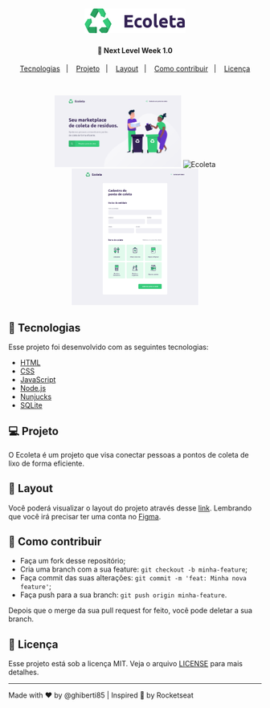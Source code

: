 <h1 align="center">
    <img alt="Logo" title="#delicinha" src="public/assets/logo.svg" width="200px" />
</h1>

<h4 align="center">
  🚀 Next Level Week 1.0
</h4>


<p align="center">
  <a href="#rocket-tecnologias">Tecnologias</a>&nbsp;&nbsp;&nbsp;|&nbsp;&nbsp;&nbsp;
  <a href="#-projeto">Projeto</a>&nbsp;&nbsp;&nbsp;|&nbsp;&nbsp;&nbsp;
  <a href="#-layout">Layout</a>&nbsp;&nbsp;&nbsp;|&nbsp;&nbsp;&nbsp;
  <a href="#-como-contribuir">Como contribuir</a>&nbsp;&nbsp;&nbsp;|&nbsp;&nbsp;&nbsp;
  <a href="#memo-licença">Licença</a>
</p>

<br>
<p align="center" class="inline-block">
  <img alt="Ecoleta" src="public/assets/Home.svg" width="50%">
  <img alt="Ecoleta" src="public/assets/Lista.svg" width="50%">
  <img alt="Ecoleta" src="public/assets/Cadastro.svg" width="50%">
</p>

## :rocket: Tecnologias

Esse projeto foi desenvolvido com as seguintes tecnologias:

- [HTML](https://devdocs.io/html/)
- [CSS](https://devdocs.io/css/)
- [JavaScript](https://devdocs.io/javascript/)
- [Node.js](https://devdocs.io/node/)
- [Nunjucks](https://mozilla.github.io/nunjucks/)
- [SQLite](https://devdocs.io/sqlite/)

## 💻 Projeto

O Ecoleta é um projeto que visa conectar pessoas a pontos de coleta de lixo de forma eficiente.

## 🔖 Layout

Você poderá visualizar o layout do projeto através desse [link](https://www.figma.com/file/Byw4X5etg8VCmezueyhzkC/Ecoleta-(Starter)). Lembrando que você irá precisar ter uma conta no [Figma](http://figma.com/).

## 🤔 Como contribuir

- Faça um fork desse repositório;
- Cria uma branch com a sua feature: `git checkout -b minha-feature`;
- Faça commit das suas alterações: `git commit -m 'feat: Minha nova feature'`;
- Faça push para a sua branch: `git push origin minha-feature`.

Depois que o merge da sua pull request for feito, você pode deletar a sua branch.

## :memo: Licença

Esse projeto está sob a licença MIT. Veja o arquivo [LICENSE](LICENSE.md) para mais detalhes.

---

Made with ♥ by @ghiberti85 | Inspired 🚀 by Rocketseat

